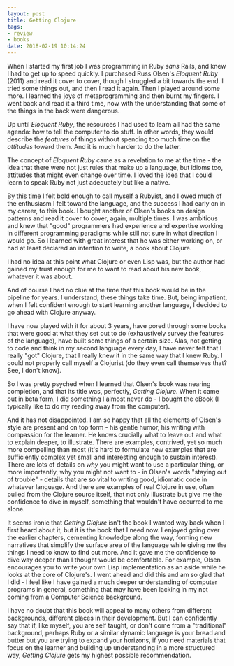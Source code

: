 ```yaml
---
layout: post
title: Getting Clojure
tags:
- review
- books
date: 2018-02-19 10:14:24
---
```


When I started my first job I was programming in Ruby *sans* Rails,
and knew I had to get up to speed quickly. I purchased Russ Olsen's
*Eloquent Ruby* (2011) and read it cover to cover, though I struggled
a bit towards the end. I tried some things out, and then I read it
again. Then I played around some more. I learned the joys of
metaprogramming and then burnt my fingers. I went back and read it a
third time, now with the understanding that some of the things in the
back were dangerous.

Up until *Eloquent Ruby*, the resources I had used to learn all had
the same agenda: how to tell the computer to do stuff. In other words,
they would describe the *features* of things without spending too much
time on the *attitudes* toward them. And it is much harder to do the
latter.

The concept of *Eloquent Ruby* came as a revelation to me at the
time - the idea that there were not just rules that make up a
language, but idioms too, attitudes that might even change over
time. I loved the idea that I could learn to speak Ruby not just
adequately but like a native.

By this time I felt bold enough to call myself a Rubyist, and I owed
much of the enthusiasm I felt toward the language, and the success I
had early on in my career, to this book. I bought another of Olsen's
books on design patterns and read it cover to cover, again, multiple
times. I was ambitious and knew that "good" programmers had experience
and expertise working in different programming paradigms while still
not sure in what direction I would go. So I learned with great
interest that he was either working on, or had at least declared an
intention to write, a book about Clojure.

I had no idea at this point what Clojure or even Lisp was, but the
author had gained my trust enough for me to want to read about his new
book, whatever it was about.

And of course I had no clue at the time that this book would be in the
pipeline for years. I understand; these things take time. But, being
impatient, when I felt confident enough to start learning another
language, I decided to go ahead with Clojure anyway.

I have now played with it for about 3 years, have pored through some
books that were good at what they set out to do (exhaustively survey
the features of the language), have built some things of a certain
size. Alas, not getting to code and think in my second language every
day, I have never felt that I really "got" Clojure, that I really knew
it in the same way that I knew Ruby. I could not properly call myself
a Clojurist (do they even call themselves that? See, I don't know).

So I was pretty psyched when I learned that Olsen's book was nearing
completion, and that its title was, perfectly, *Getting Clojure*. When
it came out in beta form, I did something I almost never do - I bought
the eBook (I typically like to do my reading away from the computer).

And it has not disappointed. I am so happy that all the elements of
Olsen's style are present and on top form - his gentle humor, his
writing with compassion for the learner. He knows crucially what to
leave out and what to explain deeper, to illustrate. There are
examples, contrived, yet so much more compelling than most (it's hard
to formulate new examples that are sufficiently complex yet small and
interesting enough to sustain interest). There are lots of details on
*why* you might want to use a particular thing, or more importantly,
why you might not want to - in Olsen's words "staying out of
trouble" - details that are so vital to writing good, idiomatic code
in whatever language. And there are examples of real Clojure in use,
often pulled from the Clojure source itself, that not only illustrate
but give me the confidence to dive in myself, something that wouldn't
have occurred to me alone.

It seems ironic that *Getting Clojure* isn't the book I wanted way
back when I first heard about it, but it is the book that I need now.
I enjoyed going over the earlier chapters, cementing knowledge along
the way, forming new narratives that simplify the surface area of the
language while giving me the things I need to know to find out
more. And it gave me the confidence to dive way deeper than I thought
would be comfortable. For example, Olsen encourages you to write your
own Lisp implementation as an aside while he looks at the core of
Clojure's. I went ahead and did this and am so glad that I did - I
feel like I have gained a much deeper understanding of computer
programs in general, something that may have been lacking in my not
coming from a Computer Science background.

I have no doubt that this book will appeal to many others from
different backgrounds, different places in their development. But I
can confidently say that if, like myself, you are self taught, or
don't come from a "traditional" background, perhaps Ruby or a similar
dynamic language is your bread and butter but you are trying to expand
your horizons, if you need materials that focus on the learner and
building up understanding in a more structured way, *Getting Clojure*
gets my highest possible recommendation.
